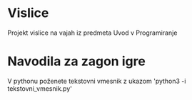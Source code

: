 # Vislice
Projekt vislice na vajah iz predmeta Uvod v Programiranje

# Navodila za zagon igre

V pythonu poženete tekstovni vmesnik z ukazom
'python3 -i tekstovni_vmesnik.py'
